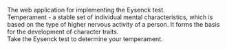 The web application for implementing the Eysenck test.<br>
Temperament - a stable set of individual mental characteristics, which is based on the type of higher nervous activity of a person. It forms the basis for the development of character traits.<br>
Take the Eysenck test to determine your temperament.
